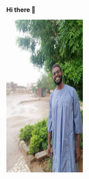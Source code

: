 ### Hi there 👋
 <img src="https://github.com/mohannadprogrammer/mohannadprogrammer/blob/master/MY.jpeg" width="40%" height="400px"/>
<!--
**mohannadprogrammer/mohannadprogrammer** is a ✨ _special_ ✨ repository because its `README.md` (this file) appears on your GitHub profile.

Here are some ideas to get you started:
-->

- 🔭 I’m currently working on react native and react js frameworks 😍😘
- 📫 How to reach me: waheedmohannad55578@gmail.com 👾
 
